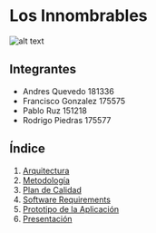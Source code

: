 # Los Innombrables

![alt text](https://github.com/Ingenieria-de-Software-ITAM-2020/LosInnombrables-ProyectoFinal/blob/main/imagenes/ITAMChatLogo.png)

## Integrantes

- Andres Quevedo 181336
- Francisco Gonzalez 175575
- Pablo Ruz 151218
- Rodrigo Piedras 175577


## Índice
1. [Arquitectura](Arquitectura.md)
1. [Metodología](Metodologia.md)
1. [Plan de Calidad](PlanDeCalidad.md)
1. [Software Requirements](SoftwareRequirements.md)
1. [Prototipo de la Aplicación](Prototipo.rar)
1. [Presentación](https://docs.google.com/presentation/d/1TmClzE97xOveNDFxoyCF_2YHBM6wskb77Ct6U_3BcaE/edit?usp=sharing)

